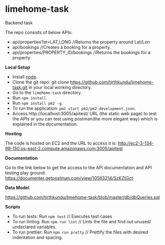 # limehome-task
Backend task

The repo consists of below APIs:
- api/properties?at=LAT,LONG	 //Returns the property around Lat/Lon
- api/bookings	 //Creates a booking for a property.
- api/properties/PROPERTY_ID/bookings	 //Returns the bookings for a property



<b>Local Setup</b>
- Install [node](https://nodejs.org/en/).
- Clone the git repo: git clone https://github.com/tirthkundu/limehome-task.git in your local working directory.
- Go to the `limehome-task` directory.
- Run `npm install`.
- Run `npm install pm2 -g`.
- To run the application: `pm2 start pm2/pm2-development.json`.
- Access http://localhost:3005/apitest/ URL (the static web page) to test the APIs or you can test using postman(the more elegant way) which is explained in the documentation.


<b>Hosting</b>

The code is hosted on EC2 and the URL to access it is:
http://ec2-3-134-98-150.us-east-2.compute.amazonaws.com:3005/apitest


<b>Documentation</b>

Go to the link below to get the access to the API documentation and API testing play ground:
https://documenter.getpostman.com/view/10563214/SzKZtGct

<b>Data Model</b>

https://github.com/tirthkundu/limehome-task/blob/master/db/dbQueries.sql


<b>Scripts</b>

 - To run tests: Run `npm test`  // Executes test cases
 - To run linting: Run `npm run lint`  // Lints the file and find out unused/ undeclared variables.
 - To run prettier: Run `npm run pretty` // Prettify the files with desired indentation and spacing.


